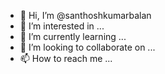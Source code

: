 - 👋 Hi, I’m @santhoshkumarbalan
- 👀 I’m interested in ...
- 🌱 I’m currently learning ...
- 💞️ I’m looking to collaborate on ...
- 📫 How to reach me ...

<!---
santhoshkumarbalan/santhoshkumarbalan is a ✨ special ✨ repository because its `README.md` (this file) appears on your GitHub profile.
You can click the Preview link to take a look at your changes.
--->
